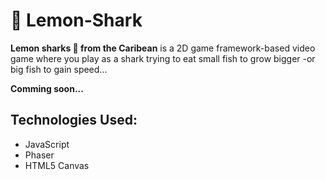 # 🍋 Lemon-Shark

**Lemon sharks 🦈 from the Caribean** is a 2D game framework-based video game where you play as a shark trying to eat small fish to grow bigger -or big fish to gain speed...

**Comming soon...**


## Technologies Used:
- JavaScript
- Phaser
- HTML5 Canvas
